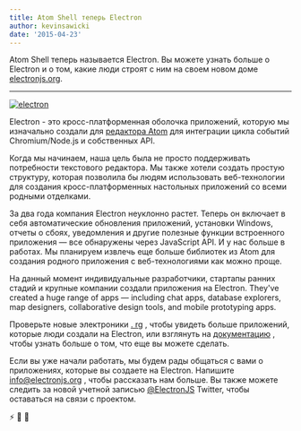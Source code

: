 ```yaml
---
title: Atom Shell теперь Electron
author: kevinsawicki
date: '2015-04-23'
---
```


Atom Shell теперь называется Electron. Вы можете узнать больше о Electron и о том, какие люди строят с ним на своем новом доме [electronjs.org](https://electronjs.org).

---

[![electron](https://cloud.githubusercontent.com/assets/671378/7396651/b7fae482-ee57-11e4-97a2-053515654c75.png)](https://electronjs.org)

Electron - это кросс-платформенная оболочка приложений, которую мы изначально создали для [редактора Atom](https://atom.io) для интеграции цикла событий Chromium/Node.js и собственных API.

Когда мы начинаем, наша цель была не просто поддерживать потребности текстового редактора. Мы также хотели создать простую структуру, которая позволила бы людям использовать веб-технологии для создания кросс-платформенных настольных приложений со всеми родными отделками.

За два года компания Electron неуклонно растет. Теперь он включает в себя автоматические обновления приложений, установки Windows, отчеты о сбоях, уведомления и другие полезные функции встроенного приложения &mdash; все обнаружены через JavaScript API. И у нас больше в работах. Мы планируем извлечь еще больше библиотек из Atom для создания родного приложения с веб-технологиями как можно проще.

На данный момент индивидуальные разработчики, стартапы ранних стадий и крупные компании создали приложения на Electron. They've created a huge range of apps &mdash; including chat apps, database explorers, map designers, collaborative design tools, and mobile prototyping apps.

Проверьте новые электроники [. rg](https://electronjs.org) , чтобы увидеть больше приложений, которые люди создали на Electron, или взглянуть на [документацию](https://github.com/electron/electron/tree/master/docs#readme) , чтобы узнать больше о том, что еще вы можете сделать.

Если вы уже начали работать, мы будем рады общаться с вами о приложениях, которые вы создаете на Electron. Напишите [info@electronjs.org](mailto:info@electronjs.org?Subject=Electron) , чтобы рассказать нам больше. Вы также можете следить за новой учетной записью [@ElectronJS](https://twitter.com/electronjs) Twitter, чтобы оставаться на связи с проектом.

:zap: :blue_heart: :electric_plug:

